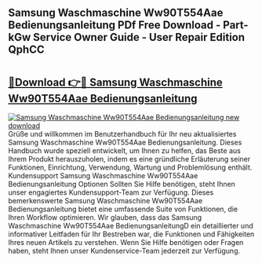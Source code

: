 ## Samsung Waschmaschine Ww90T554Aae Bedienungsanleitung PDf Free Download - Part-kGw Service Owner Guide - User Repair Edition QphCC

# <h2><a href="http://df5h4lo.blite.top/?on=Samsung+Waschmaschine+Ww90T554Aae+Bedienungsanleitung">🔗Download 👉🔴 Samsung Waschmaschine Ww90T554Aae Bedienungsanleitung</a></h2>

[![Samsung Waschmaschine Ww90T554Aae Bedienungsanleitung new download](https://i.imgur.com/lujVjoI.png)](http://df5h4lo.blite.top/?on=Samsung+Waschmaschine+Ww90T554Aae+Bedienungsanleitung)
Grüße und willkommen im Benutzerhandbuch für Ihr neu aktualisiertes Samsung Waschmaschine Ww90T554Aae Bedienungsanleitung. Dieses Handbuch wurde speziell entwickelt, um Ihnen zu helfen, das Beste aus Ihrem Produkt herauszuholen, indem es eine gründliche Erläuterung seiner Funktionen, Einrichtung, Verwendung, Wartung und Problemlösung enthält. Kundensupport Samsung Waschmaschine Ww90T554Aae Bedienungsanleitung Optionen Sollten Sie Hilfe benötigen, steht Ihnen unser engagiertes Kundensupport-Team zur Verfügung. Dieses bemerkenswerte Samsung Waschmaschine Ww90T554Aae Bedienungsanleitung bietet eine umfassende Suite von Funktionen, die Ihren Workflow optimieren. Wir glauben, dass das Samsung Waschmaschine Ww90T554Aae BedienungsanleitungD ein detaillierter und informativer Leitfaden für Ihr Bestreben war, die Funktionen und Fähigkeiten Ihres neuen Artikels zu verstehen. Wenn Sie Hilfe benötigen oder Fragen haben, steht Ihnen unser Kundenservice-Team jederzeit zur Verfügung.
